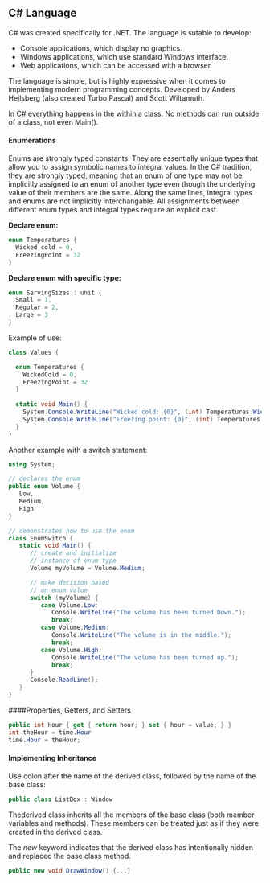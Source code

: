 ## C# Language
C# was created specifically for .NET. The language is sutable to develop:
- Console applications, which display no graphics.
- Windows applications, which use standard Windows interface.
- Web applications, which can be accessed with a browser.

The language is simple, but is highly expressive when it comes to implementing modern programming concepts. Developed by Anders Hejlsberg (also created Turbo Pascal) and Scott Wiltamuth.

In C# everything happens in the within a class. No methods can run outside of a class, not even Main().

#### Enumerations
Enums are strongly typed constants. They are essentially unique types that allow you to assign symbolic names to integral values. In the C# tradition, they are strongly typed, meaning that an enum of one type may not be implicitly assigned to an enum of another type even though the underlying value of their members are the same. Along the same lines, integral types and enums are not implicitly interchangable. All assignments between different enum types and integral types require an explicit cast.

**Declare enum:**
```c#
enum Temperatures {
  Wicked cold = 0,
  FreezingPoint = 32
}
```
**Declare enum with specific type:**
```c#
enum ServingSizes : unit {
  Small = 1,
  Regular = 2,
  Large = 3
}
```
Example of use:
```c#
class Values {

  enum Temperatures {
    WickedCold = 0,
    FreezingPoint = 32
  }
  
  static void Main() {
    System.Console.WriteLine("Wicked cold: {0}", (int) Temperatures.WickedCold);
    System.Console.WriteLine("Freezing point: {0}", (int) Temperatures.FreezingPoint);
  }
}
```
Another example with a switch statement:
```c#
using System;

// declares the enum
public enum Volume {
   Low,
   Medium,
   High
}

// demonstrates how to use the enum
class EnumSwitch {
   static void Main() {
      // create and initialize 
      // instance of enum type
      Volume myVolume = Volume.Medium;

      // make decision based
      // on enum value
      switch (myVolume) {
         case Volume.Low:
            Console.WriteLine("The volume has been turned Down.");
            break;
         case Volume.Medium:
            Console.WriteLine("The volume is in the middle.");
            break;
         case Volume.High:
            Console.WriteLine("The volume has been turned up.");
            break;
      }
      Console.ReadLine();
   }
}
```
####Properties, Getters, and Setters
```c#
public int Hour { get { return hour; } set { hour = value; } }
int theHour = time.Hour
time.Hour = theHour;
```
#### Implementing Inheritance
Use colon after the name of the derived class, followed by the name of the base class:
```c#
public class ListBox : Window
```
Thederived class inherits all the members of the base class (both member variables and methods). These members can be treated just as if they were created in the derived class.

The  *new* keyword indicates that the derived class has intentionally hidden and replaced the base class method.
```c#
public new void DrawWindow() {...}
```
